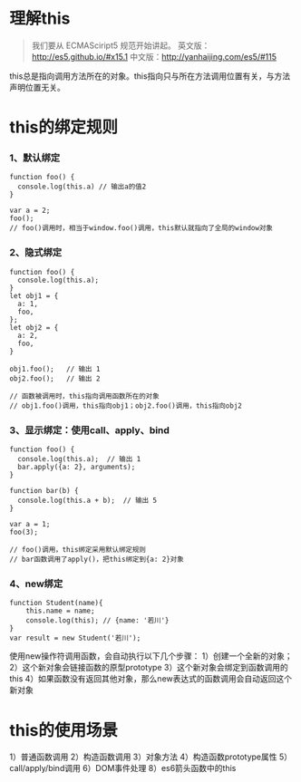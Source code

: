 # 理解this
> 我们要从 ECMASciript5 规范开始讲起。
> 英文版：http://es5.github.io/#x15.1
> 中文版：http://yanhaijing.com/es5/#115

this总是指向调用方法所在的对象。this指向只与所在方法调用位置有关，与方法声明位置无关。

# this的绑定规则
### 1、默认绑定
```
function foo() {
  console.log(this.a) // 输出a的值2
}

var a = 2;
foo();
// foo()调用时，相当于window.foo()调用，this默认就指向了全局的window对象
```
### 2、隐式绑定
```
function foo() {
  console.log(this.a);
}
let obj1 = {
  a: 1,
  foo,
};
let obj2 = {
  a: 2,
  foo,
}

obj1.foo();   // 输出 1
obj2.foo();   // 输出 2

// 函数被调用时，this指向调用函数所在的对象
// obj1.foo()调用，this指向obj1；obj2.foo()调用，this指向obj2
```
### 3、显示绑定：使用call、apply、bind
```
function foo() {
  console.log(this.a);  // 输出 1
  bar.apply({a: 2}, arguments);
}

function bar(b) {
  console.log(this.a + b);  // 输出 5
}

var a = 1;
foo(3);

// foo()调用，this绑定采用默认绑定规则
// bar函数调用了apply()，把this绑定到{a: 2}对象
```
### 4、new绑定
```
function Student(name){
    this.name = name;
    console.log(this); // {name: '若川'}
}
var result = new Student('若川');
```
使用new操作符调用函数，会自动执行以下几个步骤：
1）创建一个全新的对象；
2）这个新对象会链接函数的原型prototype
3）这个新对象会绑定到函数调用的this
4）如果函数没有返回其他对象，那么new表达式的函数调用会自动返回这个新对象

# this的使用场景
1）普通函数调用
2）构造函数调用
3）对象方法
4）构造函数prototype属性
5）call/apply/bind调用
6）DOM事件处理
8）es6箭头函数中的this